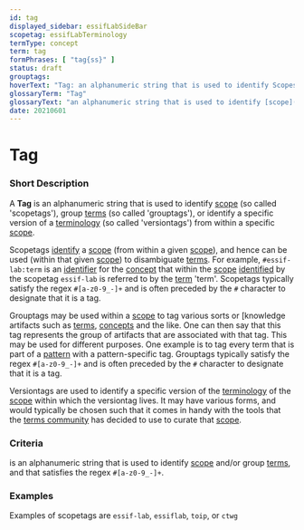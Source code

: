 ```yaml
---
id: tag
displayed_sidebar: essifLabSideBar
scopetag: essifLabTerminology
termType: concept
term: tag
formPhrases: [ "tag{ss}" ]
status: draft
grouptags:
hoverText: "Tag: an alphanumeric string that is used to identify Scopes (so called 'scopetags'), group Terms (so called 'grouptags'), or identify a specific version of a Terminology (so called 'versiontags') from within a specific Scope."
glossaryTerm: "Tag"
glossaryText: "an alphanumeric string that is used to identify [scope](@) (so called 'scopetags'), group [term](@) (so called 'grouptags'), or identify a specific version of a [terminology](@) (so called 'versiontags') from within a specific [scope](@)."
date: 20210601
---
```


# Tag

### Short Description

A **Tag** is an alphanumeric string that is used to identify [scope](@) (so called 'scopetags'), group [terms](@) (so called 'grouptags'), or identify a specific version of a [terminology](@) (so called 'versiontags') from within a specific [scope](@).

Scopetags [identify](@) a [scope](@) (from within a given [scope](@)), and hence can be used (within that given [scope](@)) to disambiguate [terms](@). For example, `#essif-lab:term` is an [identifier](@) for the [concept](@) that within the [scope](@) [identified](identify@) by the scopetag `essif-lab` is referred to by the [term](@) 'term'. Scopetags typically satisfy the regex `#[a-z0-9_-]+` and is often preceded by the `#` character to designate that it is a tag.

Grouptags may be used within a [scope](@) to tag various sorts or [knowledge artifacts such as [terms](@), [concepts](@) and the like. One can then say that this tag represents the group of artifacts that are associated with that tag. This may be used for different purposes. One example is to tag every term that is part of a [pattern](@) with a pattern-specific tag. Grouptags typically satisfy the regex `#[a-z0-9_-]+` and is often preceded by the `#` character to designate that it is a tag.

Versiontags are used to identify a specific version of the [terminology](@) of the [scope](@) within which the versiontag lives. It may have various forms, and would typically be chosen such that it comes in handy with the tools that the [terms community](@) has decided to use to curate that [scope](@).

### Criteria

is an alphanumeric string that is used to identify [scope](@) and/or group [terms](@), and that satisfies the regex `#[a-z0-9_-]+`.

### Examples

Examples of scopetags are `essif-lab`, `essiflab`, `toip`, or `ctwg`
